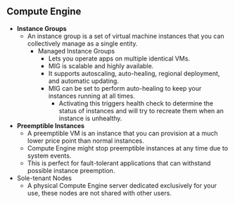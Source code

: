 ## Compute Engine  

- **Instance Groups**
    - An instance group is a set of virtual machine instances that you can collectively manage as a single entity.
        - Managed Instance Groups
            - Lets you operate apps on multiple identical VMs.
            - MIG is scalable and highly available.
            - It supports autoscaling, auto-healing, regional deployment, and automatic updating.
            - MIG can be set to perform auto-healing to keep your instances running at all times.
                - Activating this triggers health check to determine the status of instances and will try to recreate them when an instance is unhealthy.
- **Preemptible Instances**
    - A preemptible VM is an instance that you can provision at a much lower price point than normal instances.
    - Compute Engine might stop preemptible instances at any time due to system events.
    - This is perfect for fault-tolerant applications that can withstand possible instance preemption.
- Sole-tenant Nodes
    - A physical Compute Engine server dedicated exclusively for your use, these nodes are not shared with other users.
